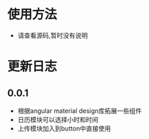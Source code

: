 # 使用方法 
- 请查看源码,暂时没有说明

# 更新日志
## 0.0.1
- 根据angular material design库拓展一些组件
- 日历模块可以选择小时和时间
- 上传模块加入到button中直接使用